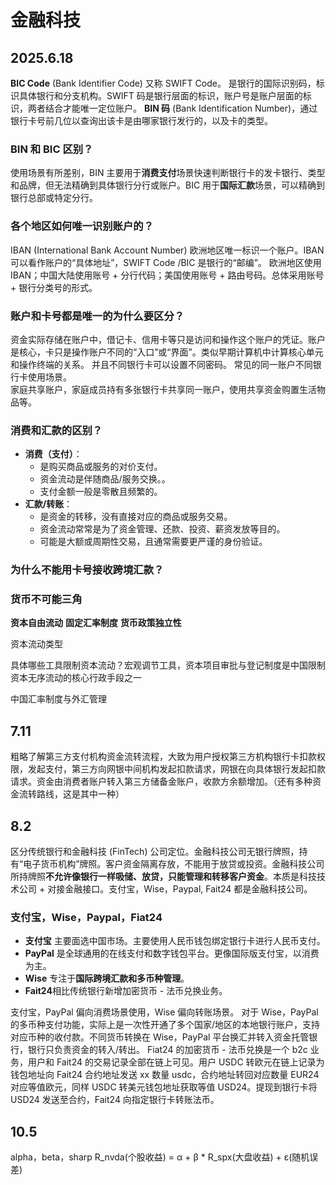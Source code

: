 # 金融科技

## 2025.6.18

**BIC Code** (Bank Identifier Code) 又称 SWIFT Code。  是银行的国际识别码，标识具体银行和分支机构。SWIFT 码是银行层面的标识，账户号是账户层面的标识，两者结合才能唯一定位账户。
**BIN 码** (Bank Identification Number)，通过银行卡号前几位以查询出该卡是由哪家银行发行的，以及卡的类型。   
### BIN 和 BIC 区别？ 

使用场景有所差别，BIN 主要用于**消费支付**场景快速判断银行卡的发卡银行、类型和品牌，但无法精确到具体银行分行或账户。BIC 用于**国际汇款**场景，可以精确到银行总部或特定分行。  
### 各个地区如何唯一识别账户的？ 

IBAN (International Bank Account Number) 欧洲地区唯一标识一个账户。IBAN 可以看作账户的“具体地址”，SWIFT Code /BIC 是银行的“邮编”。 
欧洲地区使用 IBAN；中国大陆使用账号 + 分行代码；美国使用账号 + 路由号码。总体采用账号 + 银行分类号的形式。
### 账户和卡号都是唯一的为什么要区分？ 

资金实际存储在账户中，借记卡、信用卡等只是访问和操作这个账户的凭证。账户是核心，卡只是操作账户不同的“入口”或“界面”。类似早期计算机中计算核心单元和操作终端的关系。 并且不同银行卡可以设置不同密码。 
常见的同一账户不同银行卡使用场景。  
家庭共享账户，家庭成员持有多张银行卡共享同一账户，使用共享资金购置生活物品等。

### 消费和汇款的区别？ 

- **消费（支付）**：
    - 是购买商品或服务的对价支付。
    - 资金流动是伴随商品/服务交换。。
    - 支付金额一般是零散且频繁的。
- **汇款/转账**：
    - 是资金的转移，没有直接对应的商品或服务交易。
    - 资金流动常常是为了资金管理、还款、投资、薪资发放等目的。
    - 可能是大额或周期性交易，且通常需要更严谨的身份验证。

### 为什么不能用卡号接收跨境汇款？ 


### 货币不可能三角 

**资本自由流动**
**固定汇率制度**
**货币政策独立性**

资本流动类型

具体哪些工具限制资本流动？宏观调节工具，资本项目审批与登记制度是中国限制资本无序流动的核心行政手段之一

中国汇率制度与外汇管理

## 7.11

粗略了解第三方支付机构资金流转流程，大致为用户授权第三方机构银行卡扣款权限，发起支付，第三方向网银中间机构发起扣款请求，网银在向具体银行发起扣款请求。资金由消费者账户转入第三方储备金账户，收款方余额增加。（还有多种资金流转路线，这是其中一种）

## 8.2

区分传统银行和金融科技 (FinTech) 公司定位。金融科技公司无银行牌照，持有“电子货币机构”牌照。客户资金隔离存放，不能用于放贷或投资。金融科技公司所持牌照**不允许像银行一样吸储、放贷，只能管理和转移客户资金**。本质是科技技术公司 + 对接金融接口。支付宝，Wise，Paypal, Fait24 都是金融科技公司。

### 支付宝，Wise，Paypal，Fiat24

- **支付宝** 主要面选中国市场。主要使用人民币钱包绑定银行卡进行人民币支付。
- **PayPal** 是全球通用的在线支付和数字钱包平台。更像国际版支付宝，以消费为主。
- **Wise** 专注于**国际跨境汇款和多币种管理**。
- **Fait24**相比传统银行新增加密货币 - 法币兑换业务。

支付宝，PayPal 偏向消费场景使用，Wise 偏向转账场景。
对于 Wise，PayPal 的多币种支付功能，实际上是一次性开通了多个国家/地区的本地银行账户，支持对应币种的收付款。不同货币转换在 Wise，PayPal 平台换汇并转入资金托管银行，银行只负责资金的转入/转出。 
Fiat24 的加密货币 - 法币兑换是一个 b2c 业务，用户和 Fait24 的交易记录全部在链上可见。用户 USDC 转欧元在链上记录为钱包地址向 Fait24 合约地址发送 xx 数量 usdc，合约地址转回对应数量 EUR24 对应等值欧元，同样 USDC 转美元钱包地址获取等值 USD24。提现到银行卡将 USD24 发送至合约，Fait24 向指定银行卡转账法币。

## 10.5

alpha，beta，sharp
R_nvda(个股收益) = α + β * R_spx(大盘收益) + ε(随机误差)



